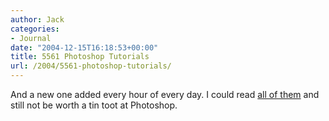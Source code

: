 ```yaml
---
author: Jack
categories:
- Journal
date: "2004-12-15T16:18:53+00:00"
title: 5561 Photoshop Tutorials
url: /2004/5561-photoshop-tutorials/
---
```


And a new one added every hour of every day. I could read [all of them][1] and still not be worth a tin toot at Photoshop.

 [1]: http://www.good-tutorials.com/